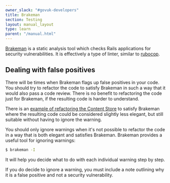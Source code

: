 ```yaml
---
owner_slack: "#govuk-developers"
title: Brakeman
section: Testing
layout: manual_layout
type: learn
parent: "/manual.html"
---
```


[Brakeman][brakeman] is a static analysis tool which checks Rails applications
for security vulnerabilities. It is effectively a type of linter, similar to
[rubocop][].

[brakeman]: https://github.com/presidentbeef/brakeman
[rubocop]: https://github.com/rubocop-hq/rubocop

## Dealing with false positives

There will be times when Brakeman flags up false positives in your code. You
should try to refactor the code to satisfy Brakeman in such a way that it would
also pass a code review. There is no benefit to refactoring the code just for
Brakeman, if the resulting code is harder to understand.

There is an [example of refactoring the Content Store][content-store-example]
to satisfy Brakeman where the resulting code could be considered slightly less
elegant, but still suitable without having to ignore the warning.

[content-store-example]: https://github.com/alphagov/content-store/pull/459

You should only ignore warnings when it's not possible to refactor the code in
a way that is both elegant and satisfies Brakeman. Brakeman provides a
useful tool for ignoring warnings:

```bash
$ brakeman -I
```

It will help you decide what to do with each individual warning step by step.

If you do decide to ignore a warning, you must include a note outlining why
it is a false positive and not a security vulnerability.
